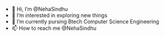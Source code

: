 - 👋 Hi, I’m @NehaSindhu
- 👀 I’m interested in exploring new things 
- 🌱 I’m currently pursing Btech Computer Science Engineering
- 📫 How to reach me @NehaSindhu

<!---
NehaSindhu/NehaSindhu is a ✨ special ✨ repository because its `README.md` (this file) appears on your GitHub profile.
You can click the Preview link to take a look at your changes.
--->
